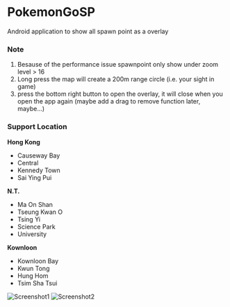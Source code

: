 # PokemonGoSP
Android application to show all spawn point as a overlay

### Note
1. Besause of the performance issue spawnpoint only show under zoom level > 16
2. Long press the map will create a 200m range circle (i.e. your sight in game)
3. press the bottom right button to open the overlay, it will close when you open the app again (maybe add a drag to remove function later, maybe...)

### Support Location
**Hong Kong**
- Causeway Bay
- Central
- Kennedy Town
- Sai Ying Pui

**N.T.**
- Ma On Shan
- Tseung Kwan O
- Tsing Yi
- Science Park
- University

**Kownloon**
- Kownloon Bay
- Kwun Tong
- Hung Hom
- Tsim Sha Tsui

![Screenshot1](https://s10.postimg.org/3rxn2ec15/image.png)
![Screenshot2](https://s10.postimg.org/l6hvao961/image.png)


